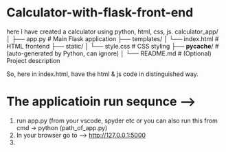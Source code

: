 # Calculator-with-flask-front-end
here I have created a calculator using python, html, css, js.
calculator_app/
│
├── app.py                    # Main Flask application
├── templates/
│   └── index.html            # HTML frontend
├── static/
│   └── style.css             # CSS styling
├── __pycache__/              # (auto-generated by Python, can ignore)
│
└── README.md                 # (Optional) Project description

So, here in index.html, have the html & js code in distinguished way.

# The applicatioin run sequnce -->
1. run app.py (from your vscode, spyder etc or you can also run this from cmd -> python (path_of_app.py)
2. In your browser go to --> http://127.0.0.1:5000
3. 

